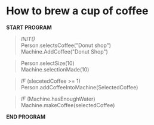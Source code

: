 # How to brew a cup of coffee

**START PROGRAM**<br>

>*INIT()* <br>
Person.selectsCoffee("Donut shop")<br>
Machine.AddCoffee("Donut Shop")

>Person.selectSize(10)<br>
Machine.selectionMade(10)

>*IF* (slecetedCoffee >= 1)
Person.addCoffeeIntoMachine(SelectedCoffee)

>*IF* (Machine.hasEnoughWater)<br>
Machine.makeCoffee(selectedCoffee)

**END PROGRAM**



